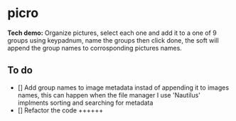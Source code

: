 # picro

**Tech demo:** Organize pictures, select each one and add it to a one of 9 groups using keypadnum, name the groups then click done, the soft will append the group names to corrosponding pictures names.

## To do

- [] Add group names to image metadata instad of appending it to images names, this can happen when the file manager I use 'Nautilus' implments sorting and searching for metadata
- [] Refactor the code ++++++
